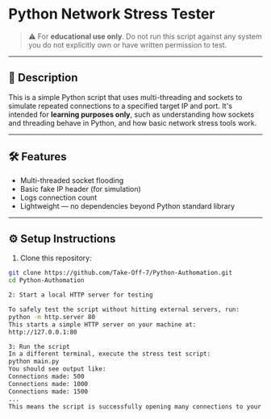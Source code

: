 # Python Network Stress Tester

> ⚠️ For **educational use only**. Do not run this script against any system you do not explicitly own or have written permission to test.

---

## 📖 Description

This is a simple Python script that uses multi-threading and sockets to simulate repeated connections to a specified target IP and port. It's intended for **learning purposes only**, such as understanding how sockets and threading behave in Python, and how basic network stress tools work.

---

## 🛠 Features

- Multi-threaded socket flooding
- Basic fake IP header (for simulation)
- Logs connection count
- Lightweight — no dependencies beyond Python standard library

---

## ⚙️ Setup Instructions

1. Clone this repository:

```bash
git clone https://github.com/Take-Off-7/Python-Authomation.git
cd Python-Authomation

2: Start a local HTTP server for testing

To safely test the script without hitting external servers, run:
python -m http.server 80
This starts a simple HTTP server on your machine at:
http://127.0.0.1:80

3: Run the script
In a different terminal, execute the stress test script:
python main.py
You should see output like:
Connections made: 500
Connections made: 1000
Connections made: 1500
...
This means the script is successfully opening many connections to your test server.
